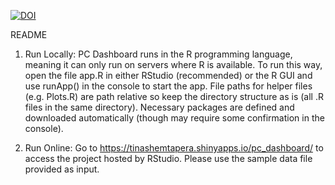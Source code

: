 [![DOI](https://zenodo.org/badge/136987323.svg)](https://zenodo.org/badge/latestdoi/136987323)

README

1. Run Locally:
PC Dashboard runs in the R programming language, meaning it can only run on servers where R is available. To run this way, open the file app.R in either RStudio (recommended) or the R GUI and use runApp() in the console to start the app. File paths for helper files (e.g. Plots.R) are path relative so keep the directory structure as is (all .R files in the same directory). Necessary packages are defined and downloaded automatically (though may require some confirmation in the console).

2. Run Online:
Go to https://tinashemtapera.shinyapps.io/pc_dashboard/ to access the project hosted by RStudio. Please use the sample data file provided as input.
